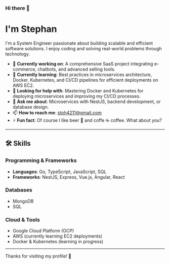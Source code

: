 ### Hi there 👋  
# I'm Stephan  

I'm a System Engineer passionate about building scalable and efficient software solutions. I enjoy coding and solving real-world problems through technology.  

- 🔭 **Currently working on**: A comprehensive SaaS project integrating e-commerce, chatbots, and advanced selling tools.  
- 🌱 **Currently learning**: Best practices in microservices architecture, Docker, Kubernetes, and CI/CD pipelines for efficient deployments on AWS EC2.  
- 🤔 **Looking for help with**: Mastering Docker and Kubernetes for deploying microservices and improving my CI/CD processes.  
- 💬 **Ask me about**: Microservices with NestJS, backend development, or database design.  
- 📫 **How to reach me**: [stph4211@gmail.com](mailto:stph4211@gmail.com)  
- ⚡ **Fun fact**: Of course I like beer 🍻 and coffe ☕ coffee. What about you?  

---

## 🛠️ Skills  
### Programming & Frameworks  
- **Languages**: Go, TypeScript, JavaScript, SQL  
- **Frameworks**: NestJS, Express, Vue.js, Angular, React

### Databases  
- MongoDB  
- SQL  

### Cloud & Tools  
- Google Cloud Platform (GCP)  
- AWS (currently learning EC2 deployments)  
- Docker & Kubernetes (learning in progress)  

---

Thanks for visiting my profile! 🚀  

<!--
**StephanSuarez/StephanSuarez** is a ✨ _special_ ✨ repository because its `README.md` (this file) appears on your GitHub profile.

Here are some ideas to get you started:

- 🔭 I’m currently working on ...
- 🌱 I’m currently learning ...
- 👯 I’m looking to collaborate on ...
- 🤔 I’m looking for help with ...
- 💬 Ask me about ...
- 📫 How to reach me: ...
- 😄 Pronouns: ...
- ⚡ Fun fact: ...
-->
